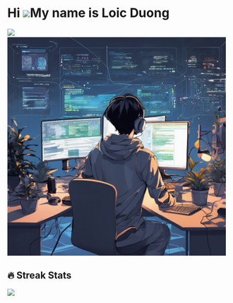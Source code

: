 Hi ![](https://user-images.githubusercontent.com/18350557/176309783-0785949b-9127-417c-8b55-ab5a4333674e.gif)My name is Loic Duong
=========================================================================================================================

<img src="https://readme-typing-svg.demolab.com?font=Fira+Code&pause=1000&width=435&lines=Front-end+Web+Developer&vCenter=true" />

<img src="./img.png" width="495" />

## 🔥 Streak Stats
<img src="https://streak-stats.demolab.com?user=loicduong" />
